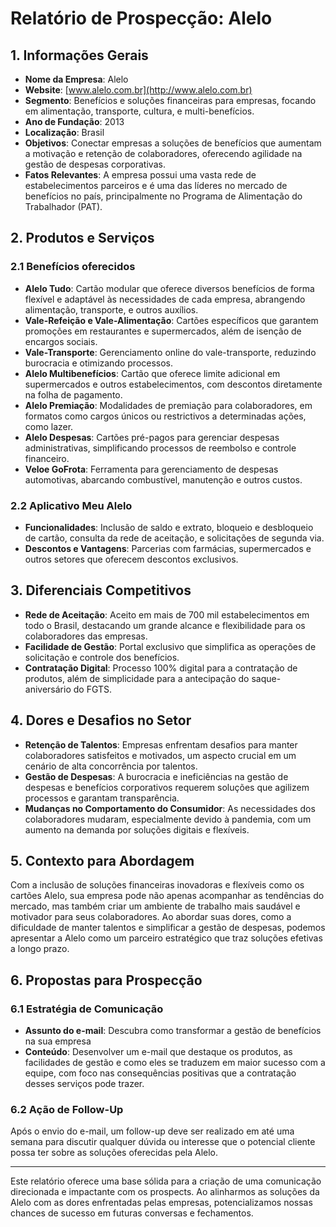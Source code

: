 # Relatório de Prospecção: Alelo

## 1. Informações Gerais

- **Nome da Empresa**: Alelo
- **Website**: [www.alelo.com.br](http://www.alelo.com.br)
- **Segmento**: Benefícios e soluções financeiras para empresas, focando em alimentação, transporte, cultura, e multi-benefícios.
- **Ano de Fundação**: 2013
- **Localização**: Brasil
- **Objetivos**: Conectar empresas a soluções de benefícios que aumentam a motivação e retenção de colaboradores, oferecendo agilidade na gestão de despesas corporativas.
- **Fatos Relevantes**: A empresa possui uma vasta rede de estabelecimentos parceiros e é uma das líderes no mercado de benefícios no país, principalmente no Programa de Alimentação do Trabalhador (PAT).

## 2. Produtos e Serviços

### 2.1 Benefícios oferecidos
- **Alelo Tudo**: Cartão modular que oferece diversos benefícios de forma flexível e adaptável às necessidades de cada empresa, abrangendo alimentação, transporte, e outros auxílios.
- **Vale-Refeição e Vale-Alimentação**: Cartões específicos que garantem promoções em restaurantes e supermercados, além de isenção de encargos sociais.
- **Vale-Transporte**: Gerenciamento online do vale-transporte, reduzindo burocracia e otimizando processos.
- **Alelo Multibenefícios**: Cartão que oferece limite adicional em supermercados e outros estabelecimentos, com descontos diretamente na folha de pagamento.
- **Alelo Premiação**: Modalidades de premiação para colaboradores, em formatos como cargos únicos ou restrictivos a determinadas ações, como lazer.
- **Alelo Despesas**: Cartões pré-pagos para gerenciar despesas administrativas, simplificando processos de reembolso e controle financeiro.
- **Veloe GoFrota**: Ferramenta para gerenciamento de despesas automotivas, abarcando combustível, manutenção e outros custos.

### 2.2 Aplicativo Meu Alelo
- **Funcionalidades**: Inclusão de saldo e extrato, bloqueio e desbloqueio de cartão, consulta da rede de aceitação, e solicitações de segunda via.
- **Descontos e Vantagens**: Parcerias com farmácias, supermercados e outros setores que oferecem descontos exclusivos.

## 3. Diferenciais Competitivos

- **Rede de Aceitação**: Aceito em mais de 700 mil estabelecimentos em todo o Brasil, destacando um grande alcance e flexibilidade para os colaboradores das empresas.
- **Facilidade de Gestão**: Portal exclusivo que simplifica as operações de solicitação e controle dos benefícios.
- **Contratação Digital**: Processo 100% digital para a contratação de produtos, além de simplicidade para a antecipação do saque-aniversário do FGTS.

## 4. Dores e Desafios no Setor

- **Retenção de Talentos**: Empresas enfrentam desafios para manter colaboradores satisfeitos e motivados, um aspecto crucial em um cenário de alta concorrência por talentos.
- **Gestão de Despesas**: A burocracia e ineficiências na gestão de despesas e benefícios corporativos requerem soluções que agilizem processos e garantam transparência.
- **Mudanças no Comportamento do Consumidor**: As necessidades dos colaboradores mudaram, especialmente devido à pandemia, com um aumento na demanda por soluções digitais e flexíveis.

## 5. Contexto para Abordagem

Com a inclusão de soluções financeiras inovadoras e flexíveis como os cartões Alelo, sua empresa pode não apenas acompanhar as tendências do mercado, mas também criar um ambiente de trabalho mais saudável e motivador para seus colaboradores. Ao abordar suas dores, como a dificuldade de manter talentos e simplificar a gestão de despesas, podemos apresentar a Alelo como um parceiro estratégico que traz soluções efetivas a longo prazo.

## 6. Propostas para Prospecção

### 6.1 Estratégia de Comunicação
- **Assunto do e-mail**: Descubra como transformar a gestão de benefícios na sua empresa
- **Conteúdo**: Desenvolver um e-mail que destaque os produtos, as facilidades de gestão e como eles se traduzem em maior sucesso com a equipe, com foco nas consequências positivas que a contratação desses serviços pode trazer.

### 6.2 Ação de Follow-Up
Após o envio do e-mail, um follow-up deve ser realizado em até uma semana para discutir qualquer dúvida ou interesse que o potencial cliente possa ter sobre as soluções oferecidas pela Alelo.

---

Este relatório oferece uma base sólida para a criação de uma comunicação direcionada e impactante com os prospects. Ao alinharmos as soluções da Alelo com as dores enfrentadas pelas empresas, potencializamos nossas chances de sucesso em futuras conversas e fechamentos.